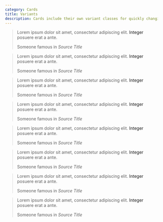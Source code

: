 ```yaml
---
category: Cards
title: Variants
description: Cards include their own variant classes for quickly changing the `background-color` and `border-color` of a card. Darker colors require the use of `.card-inverse.`
---
```

  <div class="card text-white bg-primary mb-3 text-center">
    <div class="card-body">
      <blockquote class="card-blockquote">
        <p>Lorem ipsum dolor sit amet, consectetur adipiscing elit. <a>Integer</a> posuere erat a ante.</p>
        <footer>Someone famous in <cite title="Source Title">Source Title</cite></footer>
      </blockquote>
    </div>
  </div>
  <div class="card text-white bg-success mb-3 text-center">
    <div class="card-body">
      <blockquote class="card-blockquote">
        <p>Lorem ipsum dolor sit amet, consectetur adipiscing elit. <a>Integer</a> posuere erat a ante.</p>
        <footer>Someone famous in <cite title="Source Title">Source Title</cite></footer>
      </blockquote>
    </div>
  </div>
  <div class="card text-white bg-info mb-3 text-center">
    <div class="card-body">
      <blockquote class="card-blockquote">
        <p>Lorem ipsum dolor sit amet, consectetur adipiscing elit. <a>Integer</a> posuere erat a ante.</p>
        <footer>Someone famous in <cite title="Source Title">Source Title</cite></footer>
      </blockquote>
    </div>
  </div>
  <div class="card bg-warning mb-3 text-center">
    <div class="card-body">
      <blockquote class="card-blockquote">
        <p>Lorem ipsum dolor sit amet, consectetur adipiscing elit. <a>Integer</a> posuere erat a ante.</p>
        <footer>Someone famous in <cite title="Source Title">Source Title</cite></footer>
      </blockquote>
    </div>
  </div>
  <div class="card text-white bg-danger mb-3 text-center">
    <div class="card-body">
      <blockquote class="card-blockquote">
        <p>Lorem ipsum dolor sit amet, consectetur adipiscing elit. <a>Integer</a> posuere erat a ante.</p>
        <footer>Someone famous in <cite title="Source Title">Source Title</cite></footer>
      </blockquote>
    </div>
  </div>
  <div class="card text-white bg-secondary mb-3 text-center">
    <div class="card-body">
      <blockquote class="card-blockquote">
        <p>Lorem ipsum dolor sit amet, consectetur adipiscing elit. <a>Integer</a> posuere erat a ante.</p>
        <footer>Someone famous in <cite title="Source Title">Source Title</cite></footer>
      </blockquote>
    </div>
  </div>
  <div class="card bg-light mb-3 text-center">
    <div class="card-body">
      <blockquote class="card-blockquote">
        <p>Lorem ipsum dolor sit amet, consectetur adipiscing elit. <a>Integer</a> posuere erat a ante.</p>
        <footer>Someone famous in <cite title="Source Title">Source Title</cite></footer>
      </blockquote>
    </div>
  </div>
  <div class="card text-white bg-dark mb-3 text-center">
    <div class="card-body">
      <blockquote class="card-blockquote">
        <p>Lorem ipsum dolor sit amet, consectetur adipiscing elit. <a>Integer</a> posuere erat a ante.</p>
        <footer>Someone famous in <cite title="Source Title">Source Title</cite></footer>
      </blockquote>
    </div>
  </div>
